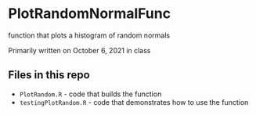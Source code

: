 # PlotRandomNormalFunc
function that plots a histogram of random normals

Primarily written on October 6, 2021 in class

## Files in this repo

* `PlotRandom.R` - code that builds the function
* `testingPlotRandom.R` - code that demonstrates how to use
                          the function
                          